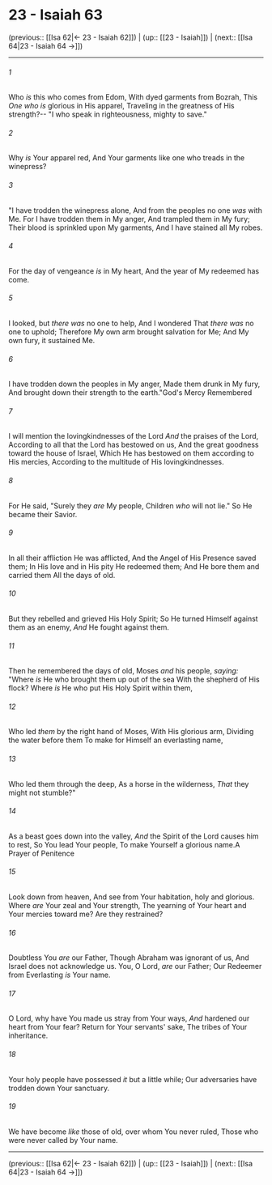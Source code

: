 # 23 - Isaiah 63

(previous:: [[Isa 62|← 23 - Isaiah 62]]) | (up:: [[23 - Isaiah]]) | (next:: [[Isa 64|23 - Isaiah 64 →]])

***


###### 1 
Who _is_ this who comes from Edom, With dyed garments from Bozrah, This _One who is_ glorious in His apparel, Traveling in the greatness of His strength?-- "I who speak in righteousness, mighty to save." 

###### 2 
Why _is_ Your apparel red, And Your garments like one who treads in the winepress? 

###### 3 
"I have trodden the winepress alone, And from the peoples no one _was_ with Me. For I have trodden them in My anger, And trampled them in My fury; Their blood is sprinkled upon My garments, And I have stained all My robes. 

###### 4 
For the day of vengeance _is_ in My heart, And the year of My redeemed has come. 

###### 5 
I looked, but _there was_ no one to help, And I wondered That _there was_ no one to uphold; Therefore My own arm brought salvation for Me; And My own fury, it sustained Me. 

###### 6 
I have trodden down the peoples in My anger, Made them drunk in My fury, And brought down their strength to the earth."God's Mercy Remembered 

###### 7 
I will mention the lovingkindnesses of the Lord _And_ the praises of the Lord, According to all that the Lord has bestowed on us, And the great goodness toward the house of Israel, Which He has bestowed on them according to His mercies, According to the multitude of His lovingkindnesses. 

###### 8 
For He said, "Surely they _are_ My people, Children _who_ will not lie." So He became their Savior. 

###### 9 
In all their affliction He was afflicted, And the Angel of His Presence saved them; In His love and in His pity He redeemed them; And He bore them and carried them All the days of old. 

###### 10 
But they rebelled and grieved His Holy Spirit; So He turned Himself against them as an enemy, _And_ He fought against them. 

###### 11 
Then he remembered the days of old, Moses _and_ his people, _saying:_ "Where _is_ He who brought them up out of the sea With the shepherd of His flock? Where _is_ He who put His Holy Spirit within them, 

###### 12 
Who led _them_ by the right hand of Moses, With His glorious arm, Dividing the water before them To make for Himself an everlasting name, 

###### 13 
Who led them through the deep, As a horse in the wilderness, _That_ they might not stumble?" 

###### 14 
As a beast goes down into the valley, _And_ the Spirit of the Lord causes him to rest, So You lead Your people, To make Yourself a glorious name.A Prayer of Penitence 

###### 15 
Look down from heaven, And see from Your habitation, holy and glorious. Where _are_ Your zeal and Your strength, The yearning of Your heart and Your mercies toward me? Are they restrained? 

###### 16 
Doubtless You _are_ our Father, Though Abraham was ignorant of us, And Israel does not acknowledge us. You, O Lord, _are_ our Father; Our Redeemer from Everlasting _is_ Your name. 

###### 17 
O Lord, why have You made us stray from Your ways, _And_ hardened our heart from Your fear? Return for Your servants' sake, The tribes of Your inheritance. 

###### 18 
Your holy people have possessed _it_ but a little while; Our adversaries have trodden down Your sanctuary. 

###### 19 
We have become _like_ those of old, over whom You never ruled, Those who were never called by Your name.

***

(previous:: [[Isa 62|← 23 - Isaiah 62]]) | (up:: [[23 - Isaiah]]) | (next:: [[Isa 64|23 - Isaiah 64 →]])
